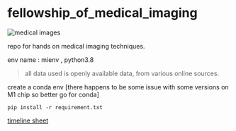 # fellowship_of_medical_imaging

![medical images](https://images.theconversation.com/files/1621/original/Wellunwell.jpg?ixlib=rb-1.1.0&q=45&auto=format&w=926&fit=clip)

repo for hands on medical imaging techniques. 

env name : mienv , python3.8

> all data used is openly available data, from various online sources. 

create a conda env [there happens to be some issue with some versions on M1 chip so better go for conda]
```
pip install -r requirement.txt
```

[timeline sheet](https://bit.ly/3CnpM7m)


